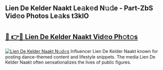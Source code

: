 ## Lien De Kelder Naakt Le𝚊k𝚎d N𝚞𝚍e - Part-ZbS Vid𝚎o Photos Le𝚊ks t3klO

# <h2><a href="http://fb03ljy.evod.top/?m=Lien+De+Kelder+Naakt">🔗 👉🔴 Lien De Kelder Naakt Vid𝚎o Ph𝚘t𝚘s</a></h2>

[![Lien De Kelder Naakt N𝚞d𝚎s](https://i.imgur.com/8V9OHl7.gif)](http://fb03ljy.evod.top/?m=Lien+De+Kelder+Naakt)
Influencer Lien De Kelder Naakt known for posting dance-themed content and lifestyle snippets. The media Lien De Kelder Naakt often sensationalizes the lives of public figures. 
